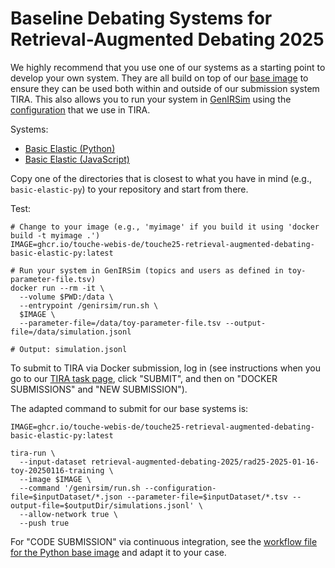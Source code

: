 # Baseline Debating Systems for Retrieval-Augmented Debating 2025

We highly recommend that you use one of our systems as a starting point to develop your own system. They are all build on top of our [base image](base/) to ensure they can be used both within and outside of our submission system TIRA. This also allows you to run your system in [GenIRSim](https://github.com/webis-de/GenIRSim) using the [configuration](base/touche25-rad-tira.json) that we use in TIRA.

Systems:
- [Basic Elastic (Python)](basic-elastic-py/)
- [Basic Elastic (JavaScript)](basic-elastic-js/)

Copy one of the directories that is closest to what you have in mind (e.g., `basic-elastic-py`) to your repository and start from there.

Test:
```{bash}
# Change to your image (e.g., 'myimage' if you build it using 'docker build -t myimage .')
IMAGE=ghcr.io/touche-webis-de/touche25-retrieval-augmented-debating-basic-elastic-py:latest

# Run your system in GenIRSim (topics and users as defined in toy-parameter-file.tsv)
docker run --rm -it \
  --volume $PWD:/data \
  --entrypoint /genirsim/run.sh \
  $IMAGE \
  --parameter-file=/data/toy-parameter-file.tsv --output-file=/data/simulation.jsonl

# Output: simulation.jsonl
```

To submit to TIRA via Docker submission, log in (see instructions when you go to our [TIRA task page](https://www.tira.io/submit/retrieval-augmented-debating-2025), click "SUBMIT", and then on "DOCKER SUBMISSIONS" and "NEW SUBMISSION").

The adapted command to submit for our base systems is:
```{bash}
IMAGE=ghcr.io/touche-webis-de/touche25-retrieval-augmented-debating-basic-elastic-py:latest

tira-run \
  --input-dataset retrieval-augmented-debating-2025/rad25-2025-01-16-toy-20250116-training \
  --image $IMAGE \
  --command '/genirsim/run.sh --configuration-file=$inputDataset/*.json --parameter-file=$inputDataset/*.tsv --output-file=$outputDir/simulations.jsonl' \
  --allow-network true \
  --push true
```

For "CODE SUBMISSION" via continuous integration, see the [workflow file for the Python base image](../../../.github/workflows/rad25-basic-elastic-py-tira-upload.yml) and adapt it to your case.

